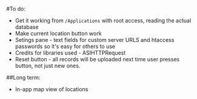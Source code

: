#To do:
-   Get it working from `/Applications` with root access, reading the actual database
-   Make current location button work
-   Setings pane - text fields for custom server URLS and htaccess passwords so it's easy for others to use
-   Credits for libraries used - ASIHTTPRequest
-   Reset button - all records will be uploaded next time user presses button, not just new ones.

##Long term:
-   In-app map view of locations